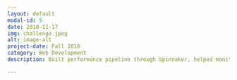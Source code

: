 ```yaml
---
layout: default
modal-id: 5
date: 2018-11-17
img: challenge.jpeg
alt: image-alt
project-date: Fall 2018
category: Web Development
description: Built performance pipeline through Spinnaker, helped monitor resources through Splunk and designed tests for the UI and APIs used for customer facing web app using Ruby on Rails. 

---
```

